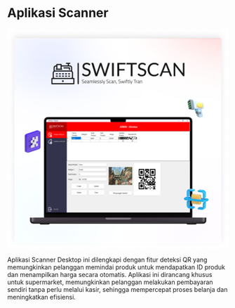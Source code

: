# Aplikasi Scanner

![SwiftScan](swiftscan.png)

Aplikasi Scanner Desktop ini dilengkapi dengan fitur deteksi QR yang memungkinkan pelanggan memindai produk untuk mendapatkan ID produk dan menampilkan harga secara otomatis. Aplikasi ini dirancang khusus untuk supermarket, memungkinkan pelanggan melakukan pembayaran sendiri tanpa perlu melalui kasir, sehingga mempercepat proses belanja dan meningkatkan efisiensi.
